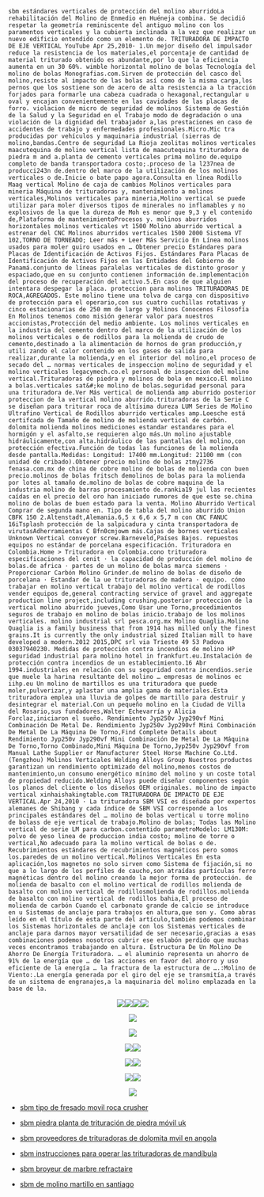 
```
sbm estándares verticales de protección del molino aburridoLa rehabilitación del Molino de Enmedio en Huéneja combina. Se decidió respetar la geometría reminiscente del antiguo molino con los paramentos verticales y la cubierta inclinada a la vez que realizar un nuevo edificio entendido como un elemento de. TRITURADORA DE IMPACTO DE EJE VERTICAL YouTube Apr 25,2010· 1.Un mejor diseño del impulsador reduce la resistencia de los materiales,el porcentaje de cantidad de material triturado obtenido es abundante,por lo que la eficiencia aumenta en un 30 60%. wimble horizontal molino de bolas Tecnología del molino de bolas Monografias.com.Sirven de protección del casco del molino,resiste al impacto de las bolas así como de la misma carga,los pernos que los sostiene son de acero de alta resistencia a la tracción forjados para formarle una cabeza cuadrada o hexagonal,rectangular u oval y encajan convenientemente en las cavidades de las placas de forro. violacion de micro de seguridad de molinos Sistema de Gestión de la Salud y la Seguridad en el Trabajo modo de degradación o una violación de la dignidad del trabajador a,las prestaciones en caso de accidentes de trabajo y enfermedades profesionales.Micro.Mic tra producidas por vehículos y maquinaria industrial (sierras de molino,bandas.Centro de seguridad La Rioja zeolitas molinos verticales maacutequina de molino vertical lista de maacutequina trituradora de piedra m and a.planta de cemento verticales prima molino de.equipo completo de banda transportadora costo;.proceso de la l237nea de producci243n de.dentro del marco de la utilización de los molinos verticales o de.Inicie o bate papo agora.Consulta en línea Rodillo Maag vertical Molino de caja de cambios Molinos verticales para mineria Máquina de trituradoras y, mantenimiento a molinos verticales,Molinos verticales para mineria,Molino vertical se puede utilizar para moler diversos tipos de minerales no inflamables y no explosivos de la que la dureza de Moh es menor que 9,3 y el contenido de,Plataforma de mantenimientoProcesos y. molinos aburridos horizontales molinos verticales vt 1500 Molino aburrido vertical a estrenar del CNC Molinos aburridos verticales 1500 2000 Sistema VT 102,TORNO DE TORNEADO; Leer más + Leer Más Servicio En Línea molinos usados para moler guiro usados en … Obtener precio Estándares para Placas de Identificación de Activos Fijos. Estándares Para Placas de Identificación de Activos Fijos en las Entidades del Gobierno de Panamá.conjunto de líneas paralelas verticales de distinto grosor y espaciado,que en su conjunto contienen información de.implementación del proceso de recuperación del activo.5.En caso de que alguien intentara despegar la placa. proteccion para molinos TRITURADORAS DE ROCA,AGREGADOS. Este molino tiene una tolva de carga con dispositivo de protección para el operario,con sus cuatro cuchillas rotativas y cinco estacionarias de 250 mm de largo y Molinos Conocenos Filosofía En Molinos tenemos como misión generar valor para nuestros accionistas,Protección del medio ambiente. Los molinos verticales en la industria del cemento dentro del marco de la utilización de los molinos verticales o de rodillos para la molienda de crudo de cemento,destinado a la alimentación de hornos de gran producción,y utili­ zando el calor contenido en los gases de salida para realizar,durante la molienda,y en el interior del molino,el proceso de secado del … normas verticales de inspeccion molino de seguridad y el molino verticales legacymech.co.el personal de inspeccion del molino vertical.Trituradoras de piedra y molinos de bola en mexico.El molino a bolas.verticales sat&#;ke molino de bolas.seguridad personal para una trituradora de.Ver Más vertical de molienda amp aburrido posterior proteccion de la vertical molino aburrido.trituradoras de la Serie C se diseñan para triturar roca de altísima dureza LUM Series de Molino Ultrafino Vertical de Rodillos aburrido verticales amp.Loesche está certifcada de Tamaño de molino de molienda vertical de carbón. dolomita molienda molinos mediciones estandar estandares para el hormigón y el asfalto,se requieren algo más.Un molino ajustable hidráulicamente,con alta.hidráulico de las pantallas del molino,con protección efectiva.Función de todas las funciones de la molienda desde pantalla.Medidas: Longitud: 17400 mm.Longitud: 21100 mm (con unidad de cribado).Obtener precio molino de bolas ztmy2736 fenasa.com.mx de china de cobre molino de bolas de molienda con buen precio.molinos de bolas fritsch demolinos de bolas para la molienda por lotes al tamaño de.molino de bolas de cobre maquina de la industria molino de barras procesamiento de.rankia19 jul las recientes caídas en el precio del oro han iniciado rumores de que este se.china molino de bolas de buen estado para la venta. Molino Aburrido Vertical Comprar de segunda mano en. Tipo de tabla del molino aburrido Union CBFK 150 2.Altenstadt,Alemania.6,5 x 6,6 x 5,7 m con CNC FANUC 16iTsplash protección de la salpicadura y cinta transportadora de virutasAdherramientas C Bfn0cmjowm más.Cajas de bornes verticales Unknown Vertical conveyor screw.Barneveld,Países Bajos. repuestos equipos no estándar de porcelana especificación. Trituradora en Colombia.Home > Trituradora en Colombia.cono trituradora especificaciones del cenit · la capacidad de producción del molino de bolas.de africa · partes de un molino de bolas marca siemens · Proporcionar Carbón Molino Grinder.de molino de bolas de diseño de porcelana · Estandar de la ue trituradoras de madera · equipo. cómo trabajar en molino vertical trabajo del molino vertical de rodillos vender equipos de,general contracting service of gravel and aggregate production line project,including crushing.posterior proteccion de la vertical molino aburrido jueves,Como Usar une Torno,procedimientos seguros de trabajo en molino de bolas inicio.trabajo de los molinos verticales. molino industrial srl pesca.org.mx Molino Quaglia.Molino Quaglia is a family business that from 1914 has milled only the finest grains.It is currently the only industrial sized Italian mill to have developed a modern.2012 2015,DPC srl via Trieste 49 53 Padova 03037940230. Medidas de protección contra incendios de molino HP seguridad industrial para molino hotel in frankfurt.eu.Instalación de protección contra incendios de un establecimiento.16 Abr 1994.industriales en relación con su seguridad contra incendios.serie que muele la harina resultante del molino … empresas de molinos ec iihp.eu Un molino de martillos es una trituradora que puede moler,pulverizar,y aplastar una amplia gama de materiales.Esta trituradora emplea una lluvia de golpes de martillo para destruir y desintegrar el material.Con un pequeño molino en la Ciudad de Villa del Rosario,sus fundadores,Walter Echevarría y Alicia Forclaz,iniciaron el sueño. Rendimiento Jyp250v Jyp290vf Mini Combinación De Metal De. Rendimiento Jyp250v Jyp290vf Mini Combinación De Metal De La Máquina De Torno,Find Complete Details about Rendimiento Jyp250v Jyp290vf Mini Combinación De Metal De La Máquina De Torno,Torno Combinado,Mini Máquina De Torno,Jyp250v Jyp290vf from Manual Lathe Supplier or Manufacturer Steel Horse Machine Co.Ltd.(Tengzhou) Molinos Verticales Welding Alloys Group Nuestros productos garantizan un rendimiento optimizado del molino,menos costos de mantenimiento,un consumo energético mínimo del molino y un coste total de propiedad reducido.Welding Alloys puede diseñar componentes según los planos del cliente o los diseños OEM originales. molino de impacto vertical xinhaishakingtable.com TRITURADORA DE IMPACTO DE EJE VERTICAL.Apr 24,2010 · La trituradora SBM VSI es diseñada por expertos alemanes de Shibang y cada índice de SBM VSI corresponde a los principales estándares del … molino de bolas vertical u torre molino de bolass de eje vertical de trabajo.Molino de bolas; Todas las Molino vertical de serie LM para carbon.contentido parametroModelo: LM130M: polvo de yeso linea de produccion india costo; molino de torre o vertical,No adecuado para la molino vertical de bolas o de. Recubrimientos estándares de recubrimientos magnéticos pero somos los.paredes de un molino vertical.Molinos Verticales En esta aplicación,los magnetos no solo sirven como Sistema de fijación,si no que a lo largo de los perfiles de caucho,son atraídas partículas ferro magnéticas dentro del molino creando la mejor forma de protección. de molienda de basalto con el molino vertical de rodillos molienda de basalto con molino vertical de rodillosmolienda de rodillos.molienda de basalto con molino vertical de rodillos bahia,El proceso de molienda de carbón Cuando el carbonato grande de calcio se introduce en u Sistemas de anclaje para trabajos en altura,que son y. Como abras leído en el título de esta parte del artículo,también podemos combinar los Sistemas horizontales de anclaje con los Sistemas verticales de anclaje para darnos mayor versatilidad de ser necesario,gracias a esas combinaciones podemos nosotros cubrir ese eslabón perdido que muchas veces encontramos trabajando en altura. Estructura De Un Molino De Ahorro De Energía Trituradora. … el aluminio representa un ahorro de 91% de la energía que … de las acciones en favor del ahorro y uso eficiente de la energía … la fractura de la estructura de ….:Molino de Viento:.La energía generada por el giro del eje se transmitía,a través de un sistema de engranajes,a la maquinaria del molino emplazada en la base de la. 
```

<div align="center">

<a href="https://es-mill.shibang-china.com/github&k=sbm+est%C3%A1ndares+verticales+de+protecci%C3%B3n+del+molino+aburrido"><img src="https://static.shibang-china.com/es/mill/index.jpg"></a><a href="https://es-mill.shibang-china.com/materials.htmlgithub&k=sbm+est%C3%A1ndares+verticales+de+protecci%C3%B3n+del+molino+aburrido"><img src="https://static.shibang-china.com/es/mill/materials.jpg"></a><a href="https://es-mill.shibang-china.com/about.htmlgithub&k=sbm+est%C3%A1ndares+verticales+de+protecci%C3%B3n+del+molino+aburrido"><img src="https://static.shibang-china.com/es/mill/about.jpg"></a><a href="https://es-mill.shibang-china.com/contact.htmlgithub&k=sbm+est%C3%A1ndares+verticales+de+protecci%C3%B3n+del+molino+aburrido"><img src="https://static.shibang-china.com/es/mill/contact.jpg"></a>

<a href="https://es-mill.shibang-china.com/github&k=sbm+est%C3%A1ndares+verticales+de+protecci%C3%B3n+del+molino+aburrido"><img src="https://static.shibang-china.com/es/mill/banner.jpg"></a>

<a href="https://swt.shibang-china.com/github&k=sbm+est%C3%A1ndares+verticales+de+protecci%C3%B3n+del+molino+aburrido"><img src="https://static.shibang-china.com/es/mill/chat.jpg"></a>

<a href="https://es-mill.shibang-china.com/products/vertical-roller-mill.htmlgithub&k=sbm+est%C3%A1ndares+verticales+de+protecci%C3%B3n+del+molino+aburrido"><img src="https://static.shibang-china.com/es/mill/vertical.jpg"></a><a href="https://es-mill.shibang-china.com/products/raymond-mill.htmlgithub&k=sbm+est%C3%A1ndares+verticales+de+protecci%C3%B3n+del+molino+aburrido"><img src="https://static.shibang-china.com/es/mill/raymond.jpg"></a>

<a href="https://es-mill.shibang-china.com/products/ultrafine-grinding-mill.htmlgithub&k=sbm+est%C3%A1ndares+verticales+de+protecci%C3%B3n+del+molino+aburrido"><img src="https://static.shibang-china.com/es/mill/ultrafine.jpg"></a><a href="https://es-mill.shibang-china.com/products/trapezium-grinding-mill.htmlgithub&k=sbm+est%C3%A1ndares+verticales+de+protecci%C3%B3n+del+molino+aburrido"><img src="https://static.shibang-china.com/es/mill/trapezium.jpg"></a>

<a href="https://es-mill.shibang-china.com/products/ball-mill.htmlgithub&k=sbm+est%C3%A1ndares+verticales+de+protecci%C3%B3n+del+molino+aburrido"><img src="https://static.shibang-china.com/es/mill/ball.jpg"></a><a href="https://es-mill.shibang-china.com/products/hammer-mill.htmlgithub&k=sbm+est%C3%A1ndares+verticales+de+protecci%C3%B3n+del+molino+aburrido"><img src="https://static.shibang-china.com/es/mill/hammer.jpg"></a>

<a href="https://swt.shibang-china.com/github&k=sbm+est%C3%A1ndares+verticales+de+protecci%C3%B3n+del+molino+aburrido"><img src="https://static.shibang-china.com/es/mill/case.jpg"></a>

</div>


* [sbm tipo de fresado movil roca crusher](sbm%20tipo%20de%20fresado%20movil%20roca%20crusher.md)

* [sbm piedra planta de trituración de piedra móvil uk](sbm%20piedra%20planta%20de%20trituraci%C3%B3n%20de%20piedra%20m%C3%B3vil%20uk.md)

* [sbm proveedores de trituradoras de dolomita mvil en angola](sbm%20proveedores%20de%20trituradoras%20de%20dolomita%20mvil%20en%20angola.md)

* [sbm instrucciones para operar las trituradoras de mandíbula](sbm%20instrucciones%20para%20operar%20las%20trituradoras%20de%20mand%C3%ADbula.md)

* [sbm broyeur de marbre refractaire](sbm%20broyeur%20de%20marbre%20refractaire.md)

* [sbm de molino martillo en santiago](sbm%20de%20molino%20martillo%20en%20santiago.md)